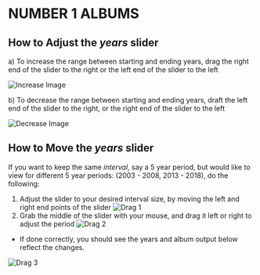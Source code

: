 # NUMBER 1 ALBUMS

## How to Adjust the *years* slider
a) To increase the range between starting and ending years, drag the right end of the slider to the right or the left end of the slider to the left 

![Increase Image](..//Images/396_9.png)

b) To decrease the range between starting and ending years, draft the left end of the slider to the right, or the right end of the slider to the left

![Decrease Image](..//Images/396_10.png)


## How to Move the *years* slider
If you want to keep the same *interval*, say a 5 year period, but would like to view for different 5 year periods: (2003 - 2008, 2013 - 2018), do the following: 

1) Adjust the slider to your desired interval size, by moving the left and right end points of the slider
![Drag 1](..//Images/396_11.png)
2) Grab the middle of the slider with your mouse, and drag it left or right to adjust the period
![Drag 2](..//Images/396_12.png)

<!-- Perhaps add images here -->
- If done correctly, you should see the years and album output below reflect the changes.

![Drag 3](..//Images/396_13.png)
